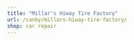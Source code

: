 ```yaml
---
title: "Millar's Hiway Tire Factory"
url: /canby/millars-hiway-tire-factory/
shop: car repair
---
```

